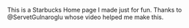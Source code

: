 This is a Starbucks Home page I made just for fun. Thanks to @ServetGulnaroglu whose video helped me make this. 
